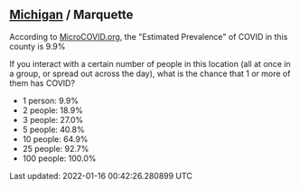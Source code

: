 
## [Michigan](/united-states/michigan) / Marquette

According to [MicroCOVID.org](http://microcovid.org),
the "Estimated Prevalence" of COVID in this county is 9.9%

If you interact with a certain number of people in this location
(all at once in a group, or spread out across the day), what is the chance that
1 or more of them has COVID?

- 1 person: 9.9%
- 2 people: 18.9%
- 3 people: 27.0%
- 5 people: 40.8%
- 10 people: 64.9%
- 25 people: 92.7%
- 100 people: 100.0%

Last updated: 2022-01-16 00:42:26.280899 UTC
